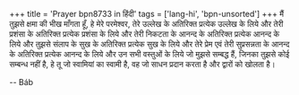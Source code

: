 +++
title = 'Prayer bpn8733 in हिंदी'
tags = ['lang-hi', 'bpn-unsorted']
+++
मैं तुझसे क्षमा की भीख माँगता हूँ, हे मेरे परमेश्वर, तेरे उल्लेख के अतिरिक्त प्रत्येक उल्लेख के लिये और तेरी प्रशंसा के अतिरिक्त प्रत्येक प्रशंसा के लिये और तेरी निकटता के आनन्द के अतिरिक्त प्रत्येक आनन्द के लिये और तुझसे संलाप के सुख के अतिरिक्त प्रत्येक सुख के लिये और तेरे प्रेम एवं तेरी सुप्रसन्नता के आनन्द के अतिरिक्त प्रत्येक आनन्द के लिये और उन सभी वस्तुओं के लिये जो मुझसे सम्बद्ध हैं, जिनका तुझसे कोई सम्बन्ध नहीं है, हे तू जो स्वामियां का स्वामी है, वह जो साधन प्रदान करता है और द्वारों को खोलता है।

-- Báb
